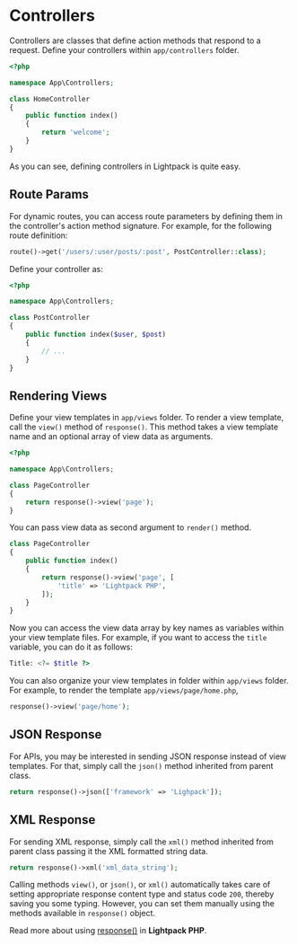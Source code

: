 # Controllers

Controllers are classes that define action methods that respond to a request. Define 
your controllers within <code>app/controllers</code> folder. 

```php
<?php

namespace App\Controllers;

class HomeController
{
    public function index()
    {
        return 'welcome';
    }
}
```

As you can see, defining controllers in Lightpack is quite easy.

## Route Params

For dynamic routes, you can access route parameters by defining them in the
controller's action method signature. For example, for the following route definition:

```php
route()->get('/users/:user/posts/:post', PostController::class);
```

Define your controller as:

```php
<?php

namespace App\Controllers;

class PostController
{
    public function index($user, $post)
    {
        // ...
    }
}
```
## Rendering Views

Define your view templates in <code>app/views</code> folder. To render a view template, 
call the <code>view()</code> method of <code>response()</code>. This method
takes a view template name and an optional array of view data as arguments.

```php
<?php

namespace App\Controllers;

class PageController
{
    return response()->view('page');
}
```

You can pass view data as second argument to <code>render()</code> method.

```php
class PageController
{
    public function index()
    {
        return response()->view('page', [
            'title' => 'Lightpack PHP',
        ]);
    }
}
```

Now you can access the view data array by key names as variables within your view template files. For example, if you want to access the <code>title</code> variable, you can do it as follows:

```php
Title: <?= $title ?>
```

You can also organize your view templates in folder within <code>app/views</code> folder. For
example, to render the template <code>app/views/page/home.php</code>,

```php
response()->view('page/home');
```

## JSON Response

For APIs, you may be interested in sending JSON response instead of view templates. For that,
simply call the <code>json()</code> method inherited from parent class.

```php
return response()->json(['framework' => 'Lighpack']);
```

## XML Response

For sending XML response, simply call the <code>xml()</code> method inherited from parent class
passing it the XML formatted string data.

```php
return response()->xml('xml_data_string');
```

<p class="tip">
Calling methods <code>view()</code>, or <code>json()</code>, or <code>xml()</code> automatically takes care of setting appropriate response content type and status code <code>200</code>,
thereby saving you some typing. However, you can set them manually using the methods available in <code>response()</code> object.
</p>

Read more about using [response()](/response) in **Lightpack PHP**.
